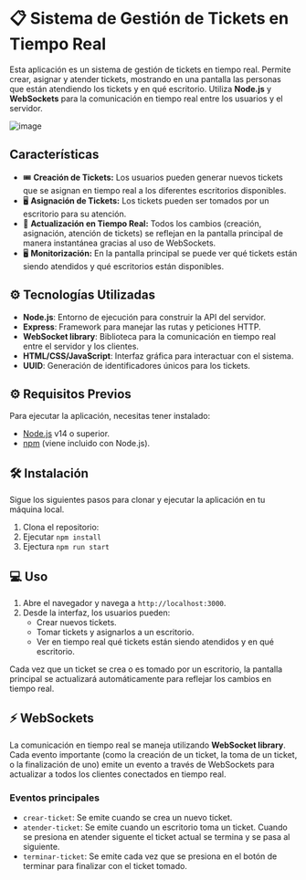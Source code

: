 # 📋 Sistema de Gestión de Tickets en Tiempo Real

Esta aplicación es un sistema de gestión de tickets en tiempo real. Permite crear, asignar y atender tickets, mostrando en una pantalla las personas que están atendiendo los tickets y en qué escritorio. Utiliza **Node.js** y **WebSockets** para la comunicación en tiempo real entre los usuarios y el servidor.

![image](https://github.com/user-attachments/assets/78230c6f-35ed-475b-b24f-3eebb38adc79)

## Características

- 🎟️ **Creación de Tickets:** Los usuarios pueden generar nuevos tickets que se asignan en tiempo real a los diferentes escritorios disponibles.
- 🖥️ **Asignación de Tickets:** Los tickets pueden ser tomados por un escritorio para su atención.
- 🔄 **Actualización en Tiempo Real:** Todos los cambios (creación, asignación, atención de tickets) se reflejan en la pantalla principal de manera instantánea gracias al uso de WebSockets.
- 🖥️ **Monitorización:** En la pantalla principal se puede ver qué tickets están siendo atendidos y qué escritorios están disponibles.

## ⚙️ Tecnologías Utilizadas

- **Node.js**: Entorno de ejecución para construir la API del servidor.
- **Express**: Framework para manejar las rutas y peticiones HTTP.
- **WebSocket library**: Biblioteca para la comunicación en tiempo real entre el servidor y los clientes.
- **HTML/CSS/JavaScript**: Interfaz gráfica para interactuar con el sistema.
- **UUID**: Generación de identificadores únicos para los tickets.

## ⚙️ Requisitos Previos

Para ejecutar la aplicación, necesitas tener instalado:

- [Node.js](https://nodejs.org/) v14 o superior.
- [npm](https://www.npmjs.com/) (viene incluido con Node.js).

## 🛠️ Instalación

Sigue los siguientes pasos para clonar y ejecutar la aplicación en tu máquina local.

1. Clona el repositorio:
2. Ejecutar `npm install`
3. Ejectura `npm run start`

## 💻 Uso

1. Abre el navegador y navega a `http://localhost:3000`.
2. Desde la interfaz, los usuarios pueden:
   - Crear nuevos tickets.
   - Tomar tickets y asignarlos a un escritorio.
   - Ver en tiempo real qué tickets están siendo atendidos y en qué escritorio.

Cada vez que un ticket se crea o es tomado por un escritorio, la pantalla principal se actualizará automáticamente para reflejar los cambios en tiempo real.

## ⚡ WebSockets

La comunicación en tiempo real se maneja utilizando **WebSocket library**. Cada evento importante (como la creación de un ticket, la toma de un ticket, o la finalización de uno) emite un evento a través de WebSockets para actualizar a todos los clientes conectados en tiempo real.

### Eventos principales

- `crear-ticket`: Se emite cuando se crea un nuevo ticket.
- `atender-ticket`: Se emite cuando un escritorio toma un ticket. Cuando se presiona en atender siguente el ticket actual se termina y se pasa al siguiente.
- `terminar-ticket`: Se emite cada vez que se presiona en el botón de terminar para finalizar con el ticket tomado.
